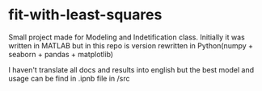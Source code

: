 # fit-with-least-squares
Small project made for Modeling and Indetification class. Initially it was written
in MATLAB but in this repo is version rewritten in Python(numpy + seaborn +
pandas + matplotlib)

I haven't translate all docs and results into english but the best model and usage
can be find in .ipnb file in /src


